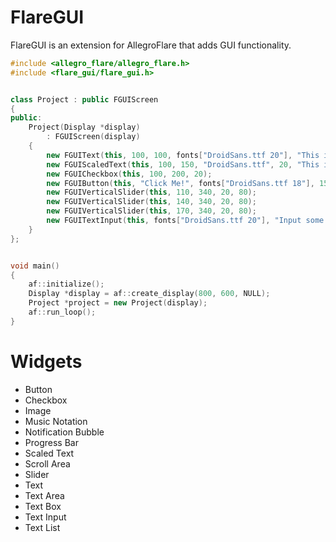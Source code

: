 FlareGUI
========

FlareGUI is an extension for AllegroFlare that adds GUI functionality.


```cpp
#include <allegro_flare/allegro_flare.h>
#include <flare_gui/flare_gui.h>


class Project : public FGUIScreen
{
public:
	Project(Display *display)
		: FGUIScreen(display)
	{
		new FGUIText(this, 100, 100, fonts["DroidSans.ttf 20"], "This is a normal text box.");
		new FGUIScaledText(this, 100, 150, "DroidSans.ttf", 20, "This is a scaled text box.  It renders smoothly when in motion.");
		new FGUICheckbox(this, 100, 200, 20);
		new FGUIButton(this, "Click Me!", fonts["DroidSans.ttf 18"], 150, 250, 100, 40);
		new FGUIVerticalSlider(this, 110, 340, 20, 80);
		new FGUIVerticalSlider(this, 140, 340, 20, 80);
		new FGUIVerticalSlider(this, 170, 340, 20, 80);
		new FGUITextInput(this, fonts["DroidSans.ttf 20"], "Input some text here", 250, 450, 360, 40);
	}
};


void main()
{
	af::initialize();
	Display *display = af::create_display(800, 600, NULL);
	Project *project = new Project(display);
	af::run_loop();
}
```


Widgets
=======

- Button
- Checkbox
- Image
- Music Notation
- Notification Bubble
- Progress Bar
- Scaled Text
- Scroll Area
- Slider
- Text
- Text Area
- Text Box
- Text Input
- Text List
